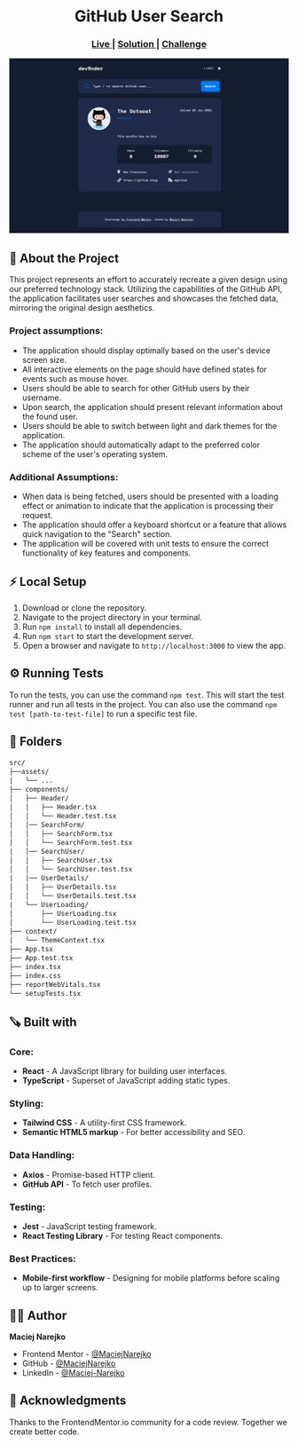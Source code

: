 <h1 align="center">GitHub User Search</h1>
<div align="center">
  <h3>
    <a href="https://maciejnarejko.github.io/github-user-search/">
      Live
    </a>
    | 
    <a href="">
      Solution
    </a>
    | 
    <a href="https://www.frontendmentor.io/challenges/github-user-search-app-Q09YOgaH6">
      Challenge
    </a>
  </h3>
</div>

![Desktop](./screenshots/screenshot-desktop.png)

## 📝 About the Project

This project represents an effort to accurately recreate a given design using our preferred technology stack. Utilizing the capabilities of the GitHub API, the application facilitates user searches and showcases the fetched data, mirroring the original design aesthetics.

### Project assumptions:

- The application should display optimally based on the user's device screen size.
- All interactive elements on the page should have defined states for events such as mouse hover.
- Users should be able to search for other GitHub users by their username.
- Upon search, the application should present relevant information about the found user.
- Users should be able to switch between light and dark themes for the application.
- The application should automatically adapt to the preferred color scheme of the user's operating system.

### Additional Assumptions:

- When data is being fetched, users should be presented with a loading effect or animation to indicate that the application is processing their request.
- The application should offer a keyboard shortcut or a feature that allows quick navigation to the "Search" section.
- The application will be covered with unit tests to ensure the correct functionality of key features and components.

## ⚡️ Local Setup

1. Download or clone the repository.
2. Navigate to the project directory in your terminal.
3. Run `npm install` to install all dependencies.
4. Run `npm start` to start the development server.
5. Open a browser and navigate to `http://localhost:3000` to view the app.

## ⚙️ Running Tests

To run the tests, you can use the command `npm test`. This will start the test runner and run all tests in the project. You can also use the command `npm test [path-to-test-file]` to run a specific test file.

## 📂 Folders

```
src/
├──assets/
|   └── ...
├── components/
│   ├── Header/
│   │   ├── Header.tsx
│   │   └── Header.test.tsx
│   │── SearchForm/
│   │   ├── SearchForm.tsx
│   │   └── SearchForm.test.tsx
|   │── SearchUser/
│   │   ├── SearchUser.tsx
│   │   └── SearchUser.test.tsx
|   │── UserDetails/
│   │   ├── UserDetails.tsx
│   │   └── UserDetails.test.tsx
|   └── UserLoading/
│       ├── UserLoading.tsx
│       └── UserLoading.test.tsx
├── context/
|   └── ThemeContext.tsx
├── App.tsx
├── App.test.tsx
├── index.tsx
├── index.css
├── reportWebVitals.tsx
└── setupTests.tsx
```

## 🪚 Built with

### Core:

- **React** - A JavaScript library for building user interfaces.
- **TypeScript** - Superset of JavaScript adding static types.

### Styling:

- **Tailwind CSS** - A utility-first CSS framework.
- **Semantic HTML5 markup** - For better accessibility and SEO.

### Data Handling:

- **Axios** - Promise-based HTTP client.
- **GitHub API** - To fetch user profiles.

### Testing:

- **Jest** - JavaScript testing framework.
- **React Testing Library** - For testing React components.

### Best Practices:

- **Mobile-first workflow** - Designing for mobile platforms before scaling up to larger screens.

## 👨‍💻 Author

**Maciej Narejko**

- Frontend Mentor - [@MaciejNarejko](https://www.frontendmentor.io/profile/MaciejNarejko)
- GitHub - [@MaciejNarejko](https://github.com/maciejnarejko)
- LinkedIn - [@Maciej-Narejko](https://www.linkedin.com/in/maciej-narejko)

## 💖 Acknowledgments

Thanks to the FrontendMentor.io community for a code review.
Together we create better code.
